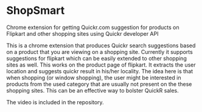 # ShopSmart
Chrome extension for getting Quickr.com suggestion for products on Flipkart and other shopping sites using Quickr developer API

This is a chrome extension that produces Quickr search suggestions based on a product that you are viewing on a shopping site. Currently it supports suggestions for flipkart which can be easily extended to other shopping sites as well. This works on the product page of flipkart. It extracts the user location and suggests quickr result in his/her locality. The idea here is that when shopping (or window shopping), the user might be interested in products from the used category that are usually not present on the these shopping sites. This can be an effective way to bolster QuickR sales.

The video is included in the repository.